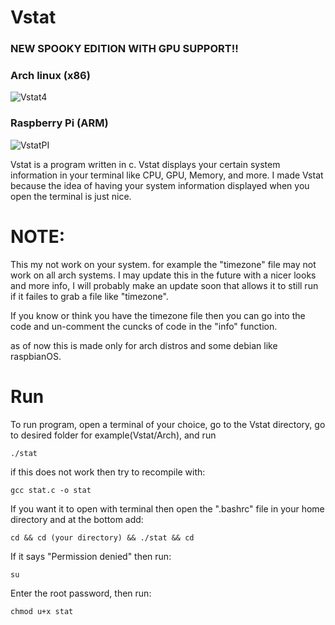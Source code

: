 # Vstat

### NEW SPOOKY EDITION WITH GPU SUPPORT!!

### Arch linux (x86)
![Vstat4](https://user-images.githubusercontent.com/88514898/139603929-b5bf50ec-f106-4ce4-9473-6b9048fa6ec5.png)

### Raspberry Pi (ARM)
![VstatPI](https://user-images.githubusercontent.com/88514898/141326994-ca13473b-131a-4f97-a4a5-cadaae697978.png)

Vstat is a program written in c. Vstat displays your certain system information in your terminal like CPU, GPU, Memory, and more. I made Vstat because the idea of having your system information displayed when you open the terminal is just nice.


# NOTE: 
This my not work on your system. for example the "timezone" file may not work on all arch systems. I may update this in the future with a nicer looks and more info, I will probably make an update soon that allows it to still run if it failes to grab a file like "timezone".

If you know or think you have the timezone file then you can go into the code and un-comment the cuncks of code in the "info" function.

as of now this is made only for arch distros and some debian like raspbianOS.

# Run
To run program, open a terminal of your choice, go to the Vstat directory, go to desired folder for example(Vstat/Arch), and run

```./stat```

if this does not work then try to recompile with:

```gcc stat.c -o stat```

If you want it to open with terminal then open the ".bashrc" file in your home directory and at the bottom add:

```cd && cd (your directory) && ./stat && cd```

If it says "Permission denied" then run:

```su```

Enter the root password, then run:

```chmod u+x stat```

